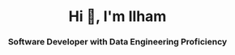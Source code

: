 <h1 align="center">Hi 👋, I'm Ilham</h1>
<h3 align="center">Software Developer with Data Engineering Proficiency</h3>
</p>

